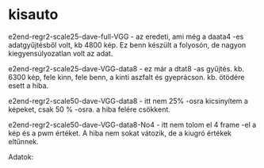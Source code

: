 # kisauto

e2end-regr2-scale25-dave-full-VGG - az eredeti, ami még a daata4 -es adatgyűjtésből volt, kb 4800 kép. Ez benn készült a folyosón, de nagyon kiegyensúlyozatlan volt az adat.

e2end-regr2-scale25-dave-VGG-data8 - ez már a dtat8 -as gyűjtés. kb. 6300 kép, fele kinn, fele benn, a kinti aszfalt és gyeprácson. kb. ötödére esett a hiba.

e2end-regr2-scale50-dave-VGG-data8 - itt nem 25% -osra kicsinyítem a képeket, csak 50 % -osra. a hiba felére csökkent.

e2end-regr2-scale50-dave-VGG-data8-No4 - itt nem tolom el 4 frame -el a kép és a pwm értéket. A hiba nem sokat vátozik, de a kiugró értékek eltűnnek.

Adatok: 
